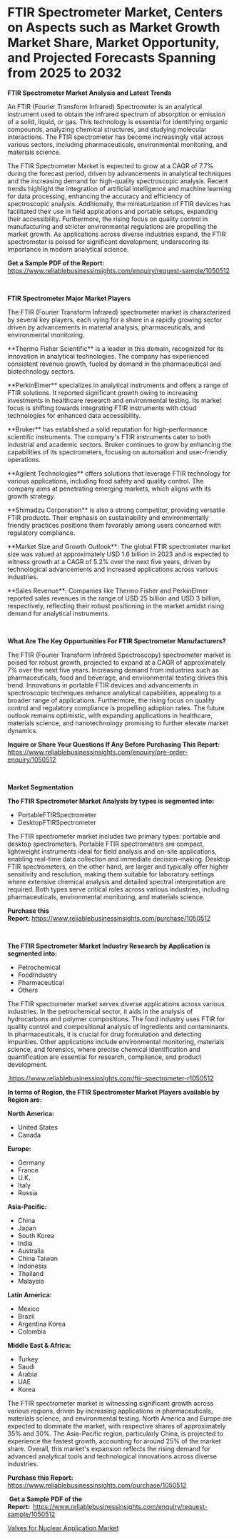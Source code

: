 <p><h1>FTIR Spectrometer Market, Centers on Aspects such as Market Growth Market Share, Market Opportunity, and Projected Forecasts Spanning from 2025 to 2032</h1></p><p><strong>FTIR Spectrometer Market Analysis and Latest Trends</strong></p>
<p><p>An FTIR (Fourier Transform Infrared) Spectrometer is an analytical instrument used to obtain the infrared spectrum of absorption or emission of a solid, liquid, or gas. This technology is essential for identifying organic compounds, analyzing chemical structures, and studying molecular interactions. The FTIR spectrometer has become increasingly vital across various sectors, including pharmaceuticals, environmental monitoring, and materials science.</p><p>The FTIR Spectrometer Market is expected to grow at a CAGR of 7.7% during the forecast period, driven by advancements in analytical techniques and the increasing demand for high-quality spectroscopic analysis. Recent trends highlight the integration of artificial intelligence and machine learning for data processing, enhancing the accuracy and efficiency of spectroscopic analysis. Additionally, the miniaturization of FTIR devices has facilitated their use in field applications and portable setups, expanding their accessibility. Furthermore, the rising focus on quality control in manufacturing and stricter environmental regulations are propelling the market growth. As applications across diverse industries expand, the FTIR spectrometer is poised for significant development, underscoring its importance in modern analytical science.</p></p>
<p><strong>Get a Sample PDF of the Report:&nbsp;</strong> <a href="https://www.reliablebusinessinsights.com/enquiry/request-sample/1050512?utm_campaign=2720&utm_medium=2&utm_source=Github&utm_content=ia&utm_term=28022025&utm_id=ftir-spectrometer">https://www.reliablebusinessinsights.com/enquiry/request-sample/1050512</a></p>
<p>&nbsp;</p>
<p><strong>FTIR Spectrometer Major Market Players</strong></p>
<p><p>The FTIR (Fourier Transform Infrared) spectrometer market is characterized by several key players, each vying for a share in a rapidly growing sector driven by advancements in material analysis, pharmaceuticals, and environmental monitoring.</p><p>**Thermo Fisher Scientific** is a leader in this domain, recognized for its innovation in analytical technologies. The company has experienced consistent revenue growth, fueled by demand in the pharmaceutical and biotechnology sectors. </p><p>**PerkinElmer** specializes in analytical instruments and offers a range of FTIR solutions. It reported significant growth owing to increasing investments in healthcare research and environmental testing. Its market focus is shifting towards integrating FTIR instruments with cloud technologies for enhanced data accessibility.</p><p>**Bruker** has established a solid reputation for high-performance scientific instruments. The company's FTIR instruments cater to both industrial and academic sectors. Bruker continues to grow by enhancing the capabilities of its spectrometers, focusing on automation and user-friendly operations.</p><p>**Agilent Technologies** offers solutions that leverage FTIR technology for various applications, including food safety and quality control. The company aims at penetrating emerging markets, which aligns with its growth strategy.</p><p>**Shimadzu Corporation** is also a strong competitor, providing versatile FTIR products. Their emphasis on sustainability and environmentally friendly practices positions them favorably among users concerned with regulatory compliance.</p><p>**Market Size and Growth Outlook**: The global FTIR spectrometer market size was valued at approximately USD 1.6 billion in 2023 and is expected to witness growth at a CAGR of 5.2% over the next five years, driven by technological advancements and increased applications across various industries.</p><p>**Sales Revenue**: Companies like Thermo Fisher and PerkinElmer reported sales revenues in the range of USD 25 billion and USD 3 billion, respectively, reflecting their robust positioning in the market amidst rising demand for analytical instruments.</p></p>
<p>&nbsp;</p>
<p><strong>What Are The Key Opportunities For FTIR Spectrometer Manufacturers?</strong></p>
<p><p>The FTIR (Fourier Transform Infrared Spectroscopy) spectrometer market is poised for robust growth, projected to expand at a CAGR of approximately 7% over the next five years. Increasing demand from industries such as pharmaceuticals, food and beverage, and environmental testing drives this trend. Innovations in portable FTIR devices and advancements in spectroscopic techniques enhance analytical capabilities, appealing to a broader range of applications. Furthermore, the rising focus on quality control and regulatory compliance is propelling adoption rates. The future outlook remains optimistic, with expanding applications in healthcare, materials science, and nanotechnology promising to further elevate market dynamics.</p></p>
<p><strong>Inquire or Share Your Questions If Any Before Purchasing This Report:</strong> <a href="https://www.reliablebusinessinsights.com/enquiry/pre-order-enquiry/1050512?utm_campaign=2720&utm_medium=2&utm_source=Github&utm_content=ia&utm_term=28022025&utm_id=ftir-spectrometer">https://www.reliablebusinessinsights.com/enquiry/pre-order-enquiry/1050512</a></p>
<p>&nbsp;</p>
<p><strong>Market Segmentation</strong></p>
<p><strong>The FTIR Spectrometer Market Analysis by types is segmented into:</strong></p>
<p><ul><li>PortableFTIRSpectrometer</li><li>DesktopFTIRSpectrometer</li></ul></p>
<p><p>The FTIR spectrometer market includes two primary types: portable and desktop spectrometers. Portable FTIR spectrometers are compact, lightweight instruments ideal for field analysis and on-site applications, enabling real-time data collection and immediate decision-making. Desktop FTIR spectrometers, on the other hand, are larger and typically offer higher sensitivity and resolution, making them suitable for laboratory settings where extensive chemical analysis and detailed spectral interpretation are required. Both types serve critical roles across various industries, including pharmaceuticals, environmental monitoring, and materials science.</p></p>
<p><strong>Purchase this Report:&nbsp;</strong><a href="https://www.reliablebusinessinsights.com/purchase/1050512?utm_campaign=2720&utm_medium=2&utm_source=Github&utm_content=ia&utm_term=28022025&utm_id=ftir-spectrometer">https://www.reliablebusinessinsights.com/purchase/1050512</a></p>
<p>&nbsp;</p>
<p><strong>The FTIR Spectrometer Market Industry Research by Application is segmented into:</strong></p>
<p><ul><li>Petrochemical</li><li>FoodIndustry</li><li>Pharmaceutical</li><li>Others</li></ul></p>
<p><p>The FTIR spectrometer market serves diverse applications across various industries. In the petrochemical sector, it aids in the analysis of hydrocarbons and polymer compositions. The food industry uses FTIR for quality control and compositional analysis of ingredients and contaminants. In pharmaceuticals, it is crucial for drug formulation and detecting impurities. Other applications include environmental monitoring, materials science, and forensics, where precise chemical identification and quantification are essential for research, compliance, and product development.</p></p>
<p><a href="https://www.reliablebusinessinsights.com/ftir-spectrometer-r1050512?utm_campaign=2720&utm_medium=2&utm_source=Github&utm_content=ia&utm_term=28022025&utm_id=ftir-spectrometer">&nbsp;https://www.reliablebusinessinsights.com/ftir-spectrometer-r1050512</a></p>
<p><strong>In terms of Region, the FTIR Spectrometer Market Players available by Region are:</strong></p>
<p>
    <p> <strong> North America: </strong>
        <ul>
            <li>United States</li>
            <li>Canada</li>
        </ul>
        </p> 
    <p> <strong> Europe: </strong>
        <ul>
            <li>Germany</li>
            <li>France</li>
            <li>U.K.</li>
            <li>Italy</li>
            <li>Russia</li>
        </ul>
        </p> 
    <p> <strong> Asia-Pacific: </strong>
        <ul>
            <li>China</li>
            <li>Japan</li>
            <li>South Korea</li>
            <li>India</li>
            <li>Australia</li>
            <li>China Taiwan</li>
            <li>Indonesia</li>
            <li>Thailand</li>
            <li>Malaysia</li>
        </ul>
        </p> 
    <p> <strong> Latin America: </strong>
        <ul>
            <li>Mexico</li>
            <li>Brazil</li>
            <li>Argentina Korea</li>
            <li>Colombia</li>
        </ul>
        </p> 
    <p> <strong> Middle East & Africa: </strong>
        <ul>
            <li>Turkey</li>
            <li>Saudi</li>
            <li>Arabia</li>
            <li>UAE</li>
            <li>Korea</li>
        </ul>
    </p>
    </p>
<p><p>The FTIR spectrometer market is witnessing significant growth across various regions, driven by increasing applications in pharmaceuticals, materials science, and environmental testing. North America and Europe are expected to dominate the market, with respective shares of approximately 35% and 30%. The Asia-Pacific region, particularly China, is projected to experience the fastest growth, accounting for around 25% of the market share. Overall, this market's expansion reflects the rising demand for advanced analytical tools and technological innovations across diverse industries.</p></p>
<p><strong>Purchase this Report: </strong><a href="https://www.reliablebusinessinsights.com/purchase/1050512?utm_campaign=2720&utm_medium=2&utm_source=Github&utm_content=ia&utm_term=28022025&utm_id=ftir-spectrometer">https://www.reliablebusinessinsights.com/purchase/1050512</a></p>
<p>&nbsp;<strong>Get a Sample PDF of the Report:&nbsp;&nbsp;</strong><a href="https://www.reliablebusinessinsights.com/enquiry/request-sample/1050512?utm_campaign=2720&utm_medium=2&utm_source=Github&utm_content=ia&utm_term=28022025&utm_id=ftir-spectrometer">https://www.reliablebusinessinsights.com/enquiry/request-sample/1050512</a></p>
<p><strong></strong></p>
<p><p><a href="https://github.com/zeyddaddo4/Market-Research-Report-List-1/blob/main/valves-for-nuclear-application-market.md?utm_campaign=2720&utm_medium=2&utm_source=Github&utm_content=ia&utm_term=28022025&utm_id=ftir-spectrometer">Valves for Nuclear Application Market</a></p></p>